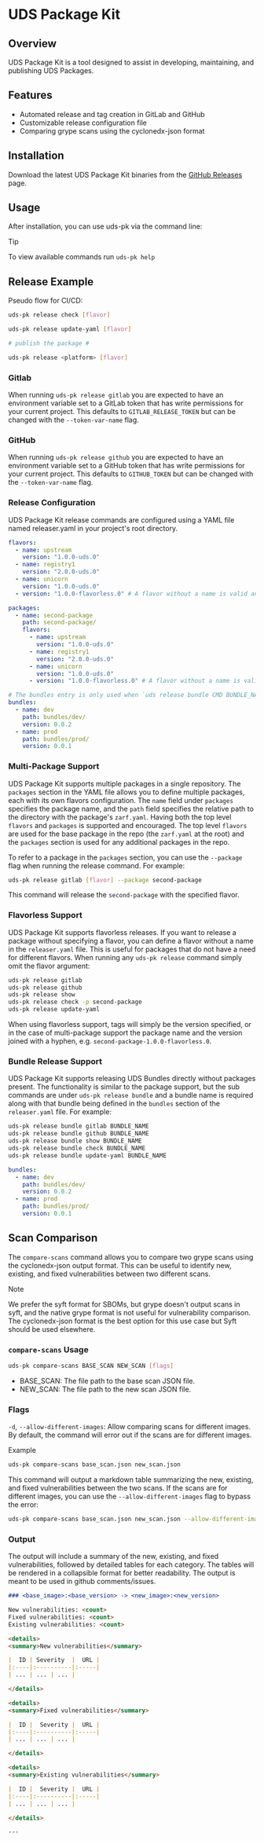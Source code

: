 # UDS Package Kit

## Overview

UDS Package Kit is a tool designed to assist in developing, maintaining, and publishing UDS Packages.

## Features

- Automated release and tag creation in GitLab and GitHub
- Customizable release configuration file
- Comparing grype scans using the cyclonedx-json format

## Installation

Download the latest UDS Package Kit binaries from the [GitHub Releases](https://github.com/defenseunicorns/uds-pk/releases) page.

## Usage

After installation, you can use uds-pk via the command line:

> [!TIP]
> To view available commands run `uds-pk help`

## Release Example

Pseudo flow for CI/CD:

```bash
uds-pk release check [flavor]

uds-pk release update-yaml [flavor]

# publish the package #

uds-pk release <platform> [flavor]
```

### Gitlab

When running `uds-pk release gitlab` you are expected to have an environment variable set to a GitLab token that has write permissions for your current project. This defaults to `GITLAB_RELEASE_TOKEN` but can be changed with the `--token-var-name` flag.

### GitHub

When running `uds-pk release github` you are expected to have an environment variable set to a GitHub token that has write permissions for your current project. This defaults to `GITHUB_TOKEN` but can be changed with the `--token-var-name` flag.

### Release Configuration

UDS Package Kit release commands are configured using a YAML file named releaser.yaml in your project's root directory.

```yaml
flavors:
  - name: upstream
    version: "1.0.0-uds.0"
  - name: registry1
    version: "2.0.0-uds.0"
  - name: unicorn
    version: "1.0.0-uds.0"
  - version: "1.0.0-flavorless.0" # A flavor without a name is valid and will be used when the [flavor] argument is not provided to the various release commands.

packages:
  - name: second-package
    path: second-package/
    flavors:
      - name: upstream
        version: "1.0.0-uds.0"
      - name: registry1
        version: "2.0.0-uds.0"
      - name: unicorn
        version: "1.0.0-uds.0"
      - version: "1.0.0-flavorless.0" # A flavor without a name is valid and will be used when the [flavor] argument is not provided to the various release commands.

# The bundles entry is only used when `uds release bundle CMD BUNDLE_NAME` is used
bundles:
  - name: dev
    path: bundles/dev/
    version: 0.0.2
  - name: prod
    path: bundles/prod/
    version: 0.0.1
```

### Multi-Package Support

UDS Package Kit supports multiple packages in a single repository. The `packages` section in the YAML file allows you to define multiple packages, each with its own flavors configuration. The `name` field under `packages` specifies the package name, and the `path` field specifies the relative path to the directory with the package's `zarf.yaml`. Having both the top level `flavors` and `packages` is supported and encouraged. The top level `flavors` are used for the base package in the repo (the `zarf.yaml` at the root) and the `packages` section is used for any additional packages in the repo.

To refer to a package in the `packages` section, you can use the `--package` flag when running the release command. For example:

```bash
uds-pk release gitlab [flavor] --package second-package
```

This command will release the `second-package` with the specified flavor.

### Flavorless Support

UDS Package Kit supports flavorless releases. If you want to release a package without specifying a flavor, you can define a flavor without a name in the `releaser.yaml` file. This is useful for packages that do not have a need for different flavors. When running any `uds-pk release` command simply omit the flavor argument:

```bash
uds-pk release gitlab
uds-pk release github
uds-pk release show
uds-pk release check -p second-package
uds-pk release update-yaml
```

When using flavorless support, tags will simply be the version specified, or in the case of multi-package support the package name and the version joined with a hyphen, e.g. `second-package-1.0.0-flavorless.0`.

### Bundle Release Support

UDS Package Kit supports releasing UDS Bundles directly without packages present. The functionality is similar to the package support, but the sub commands are under `uds-pk release bundle` and a bundle name is required along with that bundle being defined in the `bundles` section of the `releaser.yaml` file. For example:

```bash
uds-pk release bundle gitlab BUNDLE_NAME
uds-pk release bundle github BUNDLE_NAME
uds-pk release bundle show BUNDLE_NAME
uds-pk release bundle check BUNDLE_NAME
uds-pk release bundle update-yaml BUNDLE_NAME
```

```yaml
bundles:
  - name: dev
    path: bundles/dev/
    version: 0.0.2
  - name: prod
    path: bundles/prod/
    version: 0.0.1
```

## Scan Comparison

The `compare-scans` command allows you to compare two grype scans using the cyclonedx-json output format. This can be useful to identify new, existing, and fixed vulnerabilities between two different scans.

> [!NOTE]
> We prefer the syft format for SBOMs, but grype doesn't output scans in syft, and the native grype format is not useful for vulnerability comparison. The cyclonedx-json format is the best option for this use case but Syft should be used elsewhere.

### `compare-scans` Usage

```bash
uds-pk compare-scans BASE_SCAN NEW_SCAN [flags]
```

- BASE_SCAN: The file path to the base scan JSON file.
- NEW_SCAN: The file path to the new scan JSON file.

### Flags

`-d`, `--allow-different-images`: Allow comparing scans for different images. By default, the command will error out if the scans are for different images.

Example

```bash
uds-pk compare-scans base_scan.json new_scan.json
```

This command will output a markdown table summarizing the new, existing, and fixed vulnerabilities between the two scans. If the scans are for different images, you can use the `--allow-different-images` flag to bypass the error:

```bash
uds-pk compare-scans base_scan.json new_scan.json --allow-different-images
```

### Output

The output will include a summary of the new, existing, and fixed vulnerabilities, followed by detailed tables for each category. The tables will be rendered in a collapsible format for better readability. The output is meant to be used in github comments/issues.

```markdown
### <base_image>:<base_version> -> <new_image>:<new_version>

New vulnerabilities: <count>
Fixed vulnerabilities: <count>
Existing vulnerabilities: <count>

<details>
<summary>New vulnerabilities</summary>

|  ID | Severity  |  URL |
|:----|:----------|:-----|
| ... | ... | ... |

</details>

<details>
<summary>Fixed vulnerabilities</summary>

|  ID |  Severity |  URL |
|:----|:----------|:-----|
| ... | ... | ... |

</details>

<details>
<summary>Existing vulnerabilities</summary>

|  ID |  Severity |  URL |
|:----|:----------|:-----|
| ... | ... | ... |

</details>

---
```
